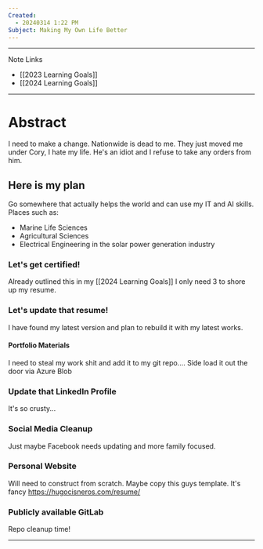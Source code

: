 ```yaml
---
Created:
  - 20240314 1:22 PM
Subject: Making My Own Life Better
---
```

--------------------------------
Note Links
- [[2023 Learning Goals]]
- [[2024 Learning Goals]]
-----------------

# Abstract
I need to make a change. Nationwide is dead to me.
They just moved me under Cory, I hate my life. He's an idiot and I refuse to take any orders from him.
## Here is my plan
Go somewhere that actually helps the world and can use my IT and AI skills.
Places such as:
- Marine Life Sciences
- Agricultural Sciences
- Electrical Engineering in the solar power generation industry
### Let's get certified!
Already outlined this in my [[2024 Learning Goals]]
I only need 3 to shore up my resume.
### Let's update that resume!
I have found my latest version and plan to rebuild it with my latest works.
#### Portfolio Materials
I need to steal my work shit and add it to my git repo....
Side load it out the door via Azure Blob
### Update that LinkedIn Profile
It's so crusty...
### Social Media Cleanup
Just maybe Facebook needs updating and more family focused.
### Personal Website
Will need to construct from scratch. Maybe copy this guys template. It's fancy https://hugocisneros.com/resume/
### Publicly available GitLab
Repo cleanup time!

-------------------

 
